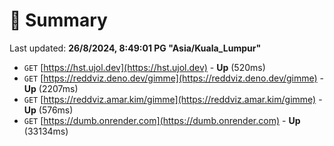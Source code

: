 # 📖 Summary
Last updated: **26/8/2024, 8:49:01 PG "Asia/Kuala_Lumpur"**

- `GET` [https://hst.ujol.dev](https://hst.ujol.dev) - **Up** (520ms)
- `GET` [https://reddviz.deno.dev/gimme](https://reddviz.deno.dev/gimme) - **Up** (2207ms)
- `GET` [https://reddviz.amar.kim/gimme](https://reddviz.amar.kim/gimme) - **Up** (576ms)
- `GET` [https://dumb.onrender.com](https://dumb.onrender.com) - **Up** (33134ms)
